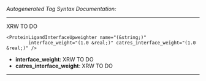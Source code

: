 _Autogenerated Tag Syntax Documentation:_

---
XRW TO DO

```
<ProteinLigandInterfaceUpweighter name="(&string;)"
        interface_weight="(1.0 &real;)" catres_interface_weight="(1.0 &real;)" />
```

-   **interface_weight**: XRW TO DO
-   **catres_interface_weight**: XRW TO DO

---
